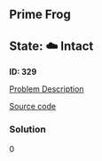## Prime Frog

## State: :cloud: **Intact**

**ID: 329**

[Problem Description](https://projecteuler.net/problem=329)

[Source code](main.cpp)

### Solution
0